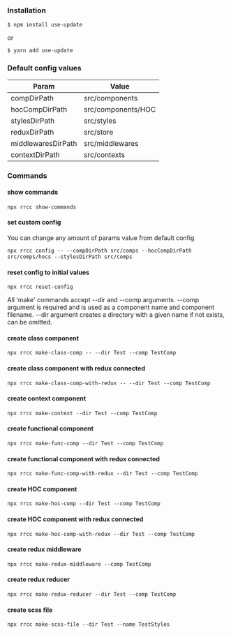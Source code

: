 ### Installation
```
$ npm install use-update
```

or

```
$ yarn add use-update
```


### Default config values
|Param|Value|
|---|---|
|compDirPath|src/components|
|hocCompDirPath|src/components/HOC|
|stylesDirPath|src/styles|
|reduxDirPath|src/store|
|middlewaresDirPath|src/middlewares|
|contextDirPath|src/contexts|

### Commands
#### show commands
```
npx rrcc show-commands
```
#### set custom config
You can change any amount of params value from default config 
```
npx rrcc config -- --compDirPath src/comps --hocCompDirPath src/comps/hocs --stylesDirPath src/comps 
```

#### reset config to initial values
```
npx rrcc reset-config
```

All 'make' commands accept --dir and --comp arguments. --comp argument is required and is used as a component name and component filename.
--dir argument creates a directory with a given name if not exists, can be omitted.
#### create class component
```
npx rrcc make-class-comp -- --dir Test --comp TestComp
```
#### create class component with redux connected
```
npx rrcc make-class-comp-with-redux -- --dir Test --comp TestComp
```
#### create context component
```
npx rrcc make-context --dir Test --comp TestComp
```
#### create functional component
```
npx rrcc make-func-comp --dir Test --comp TestComp
```
#### create functional component with redux connected
```
npx rrcc make-func-comp-with-redux --dir Test --comp TestComp
```
#### create HOC component
```
npx rrcc make-hoc-comp --dir Test --comp TestComp
```
#### create HOC component with redux connected
```
npx rrcc make-hoc-comp-with-redux --dir Test --comp TestComp
```
#### create redux middleware
```
npx rrcc make-redux-middleware --comp TestComp
```
#### create redux reducer
```
npx rrcc make-redux-reducer --dir Test --comp TestComp
```
#### create scss file
```
npx rrcc make-scss-file --dir Test --name TestStyles
```
